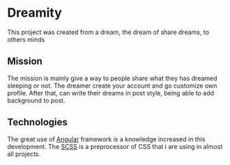 # Dreamity

This project was created from a dream,
the dream of share dreams, to others minds

## Mission

The mission is mainly give a way to people share what they has dreamed
sleeping or not.
The dreamer create your account and go customize own profile.
After that, can write their dreams in post style, being able to add background to post.

## Technologies

The great use of [Angular](http://angular.io) framework is a knowledge increased in this development.
The [SCSS](http://sass-lang.com/documentation/file.SCSS_FOR_SASS_USERS.html) is a preprocessor of CSS that i are using in almost all projects.
